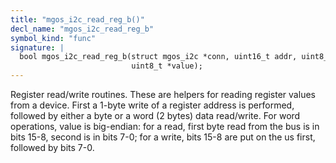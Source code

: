 ```yaml
---
title: "mgos_i2c_read_reg_b()"
decl_name: "mgos_i2c_read_reg_b"
symbol_kind: "func"
signature: |
  bool mgos_i2c_read_reg_b(struct mgos_i2c *conn, uint16_t addr, uint8_t reg,
                           uint8_t *value);
---
```


Register read/write routines.
These are helpers for reading register values from a device.
First a 1-byte write of a register address is performed, followed by either
a byte or a word (2 bytes) data read/write.
For word operations, value is big-endian: for a read, first byte read from
the bus is in bits 15-8, second is in bits 7-0; for a write, bits 15-8 are
put on the us first, followed by bits 7-0. 


